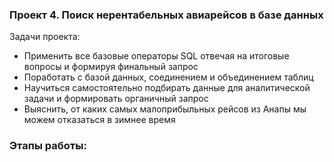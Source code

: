 ### Проект 4. Поиск нерентабельных авиарейсов в базе данных  

Задачи проекта:    
- Применить все базовые операторы SQL отвечая на итоговые вопросы и формируя финальный запрос
- Поработать с базой данных, соединением и объединением таблиц
- Научиться самостоятельно подбирать данные для аналитической задачи и формировать органичный запрос
- Выяснить, от каких самых малоприбыльных рейсов из Анапы мы можем отказаться в зимнее время

### Этапы работы:

